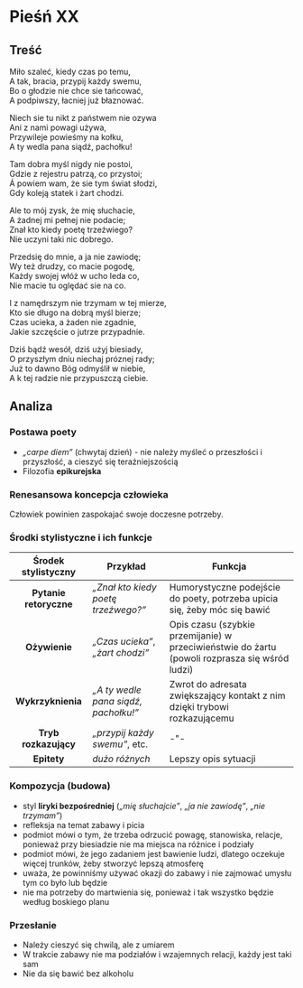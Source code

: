 # Pieśń XX

## Treść

Miło szaleć, kiedy czas po temu,\
A tak, bracia, przypij każdy swemu,\
Bo o głodzie nie chce sie tańcować,\
A podpiwszy, łacniej już błaznować.

Niech sie tu nikt z państwem nie ozywa\
Ani z nami powagi używa,\
Przywileje powieśmy na kołku,\
A ty wedla pana siądź, pachołku!

Tam dobra myśl nigdy nie postoi,\
Gdzie z rejestru patrzą, co przystoi;\
Á powiem wam, że sie tym świat słodzi,\
Gdy koleją statek i żart chodzi.

Ale to mój zysk, że mię słuchacie,\
A żadnej mi pełnej nie podacie;\
Znał kto kiedy poetę trzeźwiego?\
Nie uczyni taki nic dobrego.

Przedsię do mnie, a ja nie zawiodę;\
Wy też drudzy, co macie pogodę,\
Każdy swojej włóż w ucho leda co,\
Nie macie tu oględać sie na co.

I z namędrszym nie trzymam w tej mierze,\
Kto sie długo na dobrą myśl bierze;\
Czas ucieka, a żaden nie zgadnie,\
Jakie szczęście o jutrze przypadnie.

Dziś bądź wesół, dziś użyj biesiady,\
O przyszłym dniu niechaj próznej rady;\
Już to dawno Bóg odmyślił w niebie,\
A k tej radzie nie przypuszczą ciebie.

## Analiza

### Postawa poety

- *„carpe diem”* (chwytaj dzień) - nie należy myśleć o przeszłości i przyszłość, a cieszyć się teraźniejszością
- Filozofia **epikurejska**

### Renesansowa koncepcja człowieka

Człowiek powinien zaspokajać swoje doczesne potrzeby.

### Środki stylistyczne  i ich funkcje

| Środek stylistyczny    | Przykład                               | Funkcja                                                                                        |
| :--------------------: | -------------------------------------- | ---------------------------------------------------------------------------------------------- |
| **Pytanie retoryczne** | *„Znał kto kiedy poetę trzeźwego?”*    | Humorystyczne podejście do poety, potrzeba upicia się, żeby móc się bawić                      |
| **Ożywienie**          | *„Czas ucieka”*,<br>*„żart chodzi”*    | Opis czasu (szybkie przemijanie) w przeciwieństwie do żartu (powoli rozprasza się wśród ludzi) |
| **Wykrzyknienia**      | *„A ty wedle pana siądź, pachołku!”*   | Zwrot do adresata zwiększający kontakt z nim dzięki trybowi rozkazującemu                      |
| **Tryb rozkazujący**   | *„przy­pij każ­dy swe­mu”*, etc.       | -"-                                                                                            |
| **Epitety**            | *dużo różnych*                         | Lepszy opis sytuacji                                                                           |


### Kompozycja (budowa)

- styl **liryki bezpośredniej** (*„mię słuchajcie”*, *„ja nie zawiodę”*, *„nie trzymam”*)
- refleksja na temat zabawy i picia
- podmiot mówi o tym, że trzeba odrzucić powagę, stanowiska, relacje, ponieważ przy biesiadzie nie ma miejsca na różnice i podziały
- podmiot mówi, że jego zadaniem jest bawienie ludzi, dlatego oczekuje więcej trunków, żeby stworzyć lepszą atmosferę
- uważa, że powinniśmy używać okazji do zabawy i nie zajmować umysłu tym co było lub będzie
- nie ma potrzeby do martwienia się, ponieważ i tak wszystko będzie według boskiego planu

### Przesłanie

- Należy cieszyć się chwilą, ale z umiarem
- W trakcie zabawy nie ma podziałów i wzajemnych relacji, każdy jest taki sam
- Nie da się bawić bez alkoholu
